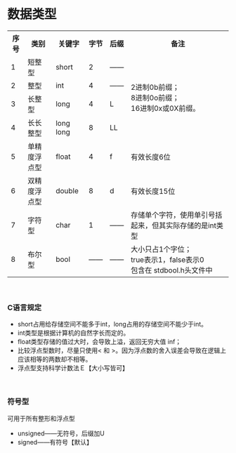# 数据类型

<table>
  <tr>
    <th>序号</th>
    <th>类别</th>
    <th>关键字</th>
    <th>字节</th>
    <th>后缀</th>
    <th>备注</th>
  </tr>
  <tr>
    <td>1</td>
    <td>短整型</td>
    <td>short</td>
    <td>2</td>
    <td>——</td>
    <td = rowspan=4>2进制0b前缀；<br>8进制0o前缀；<br>16进制0x或0X前缀。</td>
 </tr>
 <tr>
    <td>2</td>
    <td>整型</td>
    <td>int</td>
    <td>4</td>
    <td>——</td>
 </tr>
 <tr>
    <td>3</td>
    <td>长整型</td>
    <td>long</td>
    <td>4</td>
    <td>L</td>
 </tr>
 <tr>
    <td>4</td>
    <td>长长整型</td>
    <td>long long<L/td>
    <td>8</td>
    <td>LL</td>
 </tr> 
  <tr>
    <td>5</td>
    <td>单精度浮点型</td>
    <td>float</td>
    <td>4</td>
    <td>f</td>
    <td>有效长度6位</td>
 </tr>
  <tr>
    <td>6</td>
    <td>双精度浮点型</td>
    <td>double</td>
    <td>8</td>
    <td>d</td>
    <td>有效长度15位</td>
 </tr>
   <tr>
    <td>7</td>
    <td>字符型</td>
    <td>char</td>
    <td>1</tld>
    <td>——</td>
    <td>存储单个字符，使用单引号括起来，但其实际存储的是int类型</td>
 </tr>
    <tr>
    <td>8</td>
    <td>布尔型</td>
    <td>bool</td>
    <td>——</tld>
    <td>——</td>
    <td>大小只占1个字位；<br>true表示1，false表示0<br>包含在 stdbool.h头文件中</td>
 </tr>

</table>

<br>

### C语言规定
* short占用给存储空间不能多于int，long占用的存储空间不能少于int。
* int类型是根据计算机的自然字长而定的。
* float类型存储的值过大时，会导致上溢，返回无穷大值 inf；
* 比较浮点型数时，尽量只使用< 和 >。因为浮点数的舍入误差会导致在逻辑上应该相等的两数却不相等。
* 浮点型支持科学计数法Ｅ【大小写皆可】


<br>

### 符号型
可用于所有整形和浮点型
* unsigned——无符号，后缀加U
* signed——有符号【默认】











